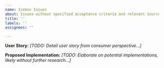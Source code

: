 ```yaml
---
name: Icebox Issues
about: Issues without specified acceptance criteria and relevant sources
title: ''
labels: ''
assignees: ''

---
```


**User Story:**
*[TODO: Detail user story from consumer perspective...]*

**Proposed Implementation:**
*[TODO: Elaborate on potential implementations, likely without further research...]*
